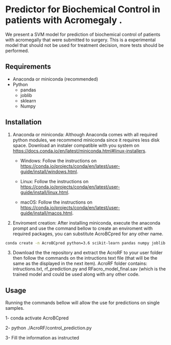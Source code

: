 # Predictor for Biochemical Control in patients with Acromegaly .

We present a SVM model for prediction of biochemical control of 
patients with acromegally that were submitted to surgery. This is a experimental model
that should not be used for treatment decision, more tests should be performed. 


## Requirements

* Anaconda or miniconda (recommended)
* Python
  * pandas
  * joblib
  * sklearn
  * Numpy
  
## Installation
1. Anaconda or miniconda:
 Although Anaconda comes with all required python modules, we recommend miniconda since it requires less disk space. Download an instaler compatible with you system 
 on https://docs.conda.io/en/latest/miniconda.html#linux-installers.
 
    * Windows: Follow the instructions on https://conda.io/projects/conda/en/latest/user-guide/install/windows.html.
    
    * Linux: Follow the instructions on https://conda.io/projects/conda/en/latest/user-guide/install/linux.html.
    
    * macOS: Follow the instructions on https://conda.io/projects/conda/en/latest/user-guide/install/macos.html.
    
    
2. Enviroment creation:
After installing miniconda, execute the anaconda prompt and use the command bellow to create an enviroment with required packages, you can substitute AcroBCpred for any other name. 
```sh
conda create -n AcroBCpred python=3.6 scikit-learn pandas numpy joblib 
```

3. Download the the repository and extract the AcroRF to your user folder then follow the commands on the intructions text file (that will be the same as the displayed in the next item). AcroRF folder contains: intructions.txt, rf_prediction.py and RFacro_model_final.sav (which is the trained model and could be used along with any other code.


      
## Usage 
Running the commands bellow will allow the use for predictions on single samples.

1- conda activate AcroBCpred

2- python ./AcroRF/control_prediction.py

3- Fill the information as instructed










